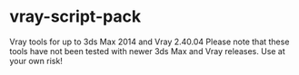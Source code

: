 # vray-script-pack
Vray tools for up to 3ds Max 2014 and Vray 2.40.04
Please note that these tools have not been tested with newer 3ds Max and Vray releases.
Use at your own risk!
